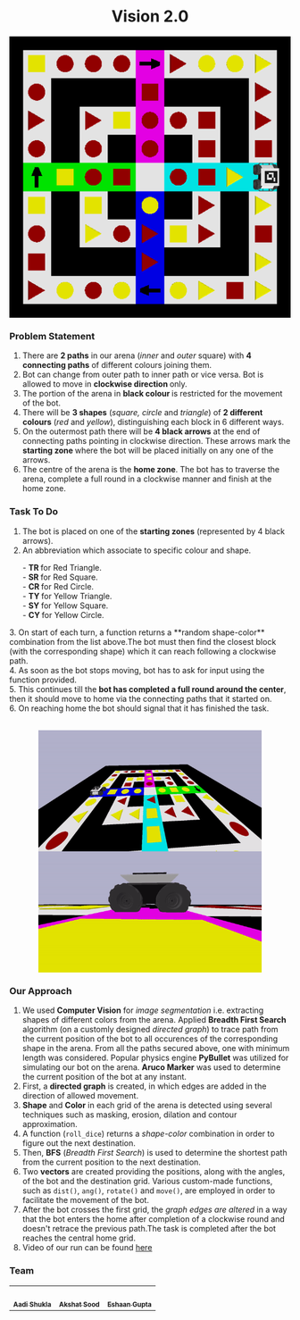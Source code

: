 <html>
<body>
    
<h1 align=center> Vision 2.0 </h1>
    
<p align=center>
    <img align=center src="media/bot-with-arena.png">
</p>
    
<h3> Problem Statement</h3>

1. There are <b>2 paths</b> in our arena (<i>inner</i> and <i>outer</i> square) with <b>4 connecting paths</b> of different colours joining them. <br>
2. Bot can change from outer path to inner path or vice versa. Bot is allowed to move in <b> clockwise direction </b> only. 
3. The portion of the arena in <b> black colour </b> is restricted for the movement of the bot. <br>
4. There will be <b>3 shapes</b> (<i>square, circle</i> and <i>triangle</i>) of <b>2 different colours</b> (<i>red</i> and <i>yellow</i>), distinguishing each block in 6 different ways. <br>
5. On the outermost path there will be <b>4 black arrows</b> at the end of connecting paths pointing in clockwise direction. These arrows mark the <b> starting zone </b> where the bot will be placed initially on any one of the arrows. <br>
6. The centre of the arena is the <b>home zone</b>. The bot has to traverse the arena, complete a full round in a clockwise manner and finish at the home zone. <br>

<h3> Task To Do</h3>

1. The bot is placed on one of the <b>starting zones</b> (represented by 4 black arrows). <br>
2. An abbreviation which associate to specific colour and shape. <br>
  <ul>
   - <b> TR </b> for Red Triangle. <br>
   - <b> SR </b> for Red Square. <br>
   - <b> CR </b> for Red Circle. <br>
   - <b> TY </b> for Yellow Triangle. <br>
   - <b> SY </b> for Yellow Square. <br>
   - <b> CY </b> for Yellow Circle. <br>
 </ul>
3. On start of each turn, a function returns a **random shape-color** combination from the list above.The bot must then find the closest block (with the corresponding shape) which it can reach following a clockwise path. <br>
4. As soon as the bot stops moving, bot has to ask for input using the function provided. <br>
5. This continues till the <b>bot has completed a full round around the center</b>, then it should move to home via the connecting paths that it started on. <br>
6. On reaching home the bot should signal that it has finished the task. <br>
<br>
<p align=center>
    <img align=center src = "media/arena.gif" alt = "Arena" width = "400">
    <img align=center src = "media/husky.gif" alt = "Bot" width = "400"> 
</p>
    
<h3> Our Approach </h3>
    
1. We used <b> Computer Vision</b> for <i>image segmentation</i> i.e. extracting shapes of different colors from the arena. Applied <b>Breadth First Search</b> algorithm (on a customly designed <i>directed graph</i>) to trace path from the current position of the bot to all occurences of the corresponding shape in the arena. From all the paths secured above, one with minimum length was considered. Popular physics engine <b>PyBullet</b> was utilized for simulating our bot on the arena. <b>Aruco Marker</b> was used to determine the current position of the bot at any instant. <br>
2. First, a <b>directed graph</b> is created, in which edges are added in the direction of allowed movement. <br>
3. <b>Shape</b> and <b>Color</b> in each grid of the arena is detected using several techniques such as masking, erosion, dilation and contour approximation.<br>
4. A function (<code>roll_dice</code>) returns a <i>shape-color</i> combination in order to figure out the next destination. <br>
5. Then, <b>BFS</b> (<i>Breadth First Search</i>) is used to determine the shortest path from the current position to the next destination. <br>
6. Two <b>vectors</b> are created providing the positions, along with the angles, of the bot and the destination grid. Various custom-made functions, such as <code>dist()</code>, <code>ang()</code>, <code>rotate()</code> and <code>move()</code>, are employed in order to facilitate the movement of the bot. <br>
7. After the bot crosses the first grid, the <i>graph edges are altered</i> in a way that the bot enters the home after completion of a clockwise round and doesn't retrace the previous path.The task is completed after the bot reaches the central home grid.<br>
8. Video of our run can be found [here](https://youtu.be/CxlYF0vOuJw)
    
<h3>Team</h3>
    
<table>
   <td align="center">
      <a href="https://github.com/Aadi1110">
         <img src="https://avatars2.githubusercontent.com/u/60649618?s=460&v=4" width="100px;" alt=""/>
         <br />
         <sub>
            <b>Aadi Shukla</b>
         </sub>
      </a>
      <br />
   </td>
   <td align="center">
      <a href="https://github.com/Akshatsood2249">
         <img src="https://avatars3.githubusercontent.com/u/68052998?s=400&u=d83d34a2596dc22bef460e3545e76469d2c72ad9&v=4" width="100px;" alt=""/>
         <br />
         <sub>
            <b>Akshat Sood</b>
         </sub>
      </a>
      <br />
   </td>
   <td align="center">
      <a href="https://github.com/Caesar71">
         <img src="https://avatars3.githubusercontent.com/u/60649622?s=460&u=be11d2f1873dc0b4aa044051cfb9389857225f83&v=4" width="100px;" alt=""/>
         <br />
         <sub>
            <b>Eshaan Gupta</b>
         </sub>
      </a>
      <br />
   </td>
</table>
 
</body>
</html>
